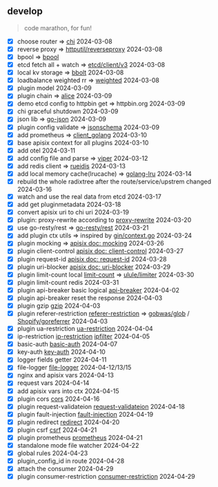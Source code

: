 ## develop

> code marathon, for fun!

- [x] choose router => [chi](https://github.com/go-chi/chi) 2024-03-08
- [x] reverse proxy => [httputil/reverseproxy](https://go.dev/src/net/http/httputil/reverseproxy.go) 2024-03-08
- [x] bpool  => [bpool](http://github.com/oxtoacart/bpool)
- [x] etcd fetch all + watch => [etcd/client/v3](https://pkg.go.dev/go.etcd.io/etcd/client/v3) 2024-03-08
- [x] local kv storage  => [bbolt](https://github.com/etcd-io/bbolt) 2024-03-08
- [x] loadbalance weighted rr => [weighted](http://github.com/smallnest/weighted) 2024-03-08
- [x] plugin model 2024-03-09
- [x] plugin chain => [alice](https://github.com/justinas/alice) 2024-03-09
- [x] demo etcd config to httpbin get => httpbin.org 2024-03-09
- [x] chi graceful shutdown 2024-03-09
- [x] json lib => [go-json](https://github.com/goccy/go-json) 2024-03-09
- [x] plugin config validate => [jsonschema](https://github.com/santhosh-tekuri/jsonschema) 2024-03-09
- [x] add prometheus => [client_golang](https://github.com/prometheus/client_golang) 2024-03-10
- [x] base apisix context for all plugins 2024-03-10
- [x] add otel 2024-03-11
- [x] add config file and parse => [viper](https://github.com/spf13/viper) 2024-03-12
- [x] add redis client => [rueidis](https://github.com/redis/rueidis) 2024-03-13
- [x] add local memory cache(lrucache) => [golang-lru](https://github.com/hashicorp/golang-lru) 2024-03-14
- [x] rebuild the whole radixtree after the route/service/upstrem changed 2024-03-16
- [x] watch and use the real data from etcd  2024-03-17
- [x] add get pluginmetadata 2024-03-18
- [x] convert apisix uri to chi uri 2024-03-19
- [x] plugin: proxy-rewrite according to  [proxy-rewrite](https://apisix.apache.org/docs/apisix/plugins/proxy-rewrite/) 2024-03-20
- [x] use go-resty/rest  => [go-resty/rest](https://github.com/go-resty/resty) 2024-03-21
- [x] add plugin ctx utils => inspired by [gin/context.go](https://github.com/gin-gonic/gin/blob/7a865dcf1dbe6ec52e074b1ddce830d278eb72cf/context.go) 2024-03-24
- [x] plugin mocking => [apisix doc: mocking](https://apisix.apache.org/zh/docs/apisix/plugins/mocking/) 2024-03-26
- [x] plugin client-control [apisix doc: client-control](https://apisix.apache.org/zh/docs/apisix/plugins/client-control/) 2024-03-27
- [x] plugin request-id [apisix doc: request-id](https://apisix.apache.org/zh/docs/apisix/plugins/request-id/) 2024-03-28
- [x] plugin uri-blocker [apisix doc: uri-blocker](https://apisix.apache.org/zh/docs/apisix/plugins/uri-blocker/) 2024-03-29
- [x] plugin limit-count local [limit-count](https://apisix.apache.org/zh/docs/apisix/plugins/limit-count/) => [ulule/limiter](https://github.com/ulule/limiter) 2024-03-30
- [x] plugin limit-count redis  2024-03-31
- [x] plugin api-breaker basic logical [api-breaker](https://apisix.apache.org/zh/docs/apisix/plugins/api-breaker/) 2024-04-02
- [x] plugin api-breaker reset the response 2024-04-03
- [x] plugin gzip [gzip](https://apisix.apache.org/zh/docs/apisix/plugins/gzip/) 2024-04-03
- [x] plugin referer-restriction [referer-restriction](https://apisix.apache.org/zh/docs/apisix/plugins/referer-restriction/)  => [gobwas/glob](https://github.com/gobwas/glob) / [Shopify/goreferrer](github.com/Shopify/goreferrer) 2024-04-03
- [x] plugin ua-restriction [ua-restriction](https://apisix.apache.org/zh/docs/apisix/plugins/ua-restriction/) 2024-04-04
- [x] ip-restriction [ip-restriction](https://apisix.apache.org/zh/docs/apisix/plugins/ip-restriction/) [ipfilter](https://github.com/jpillora/ipfilter) 2024-04-05
- [x] basic-auth [basic-auth](https://apisix.apache.org/zh/docs/apisix/plugins/basic-auth/) 2024-04-07
- [x] key-auth [key-auth](https://apisix.apache.org/zh/docs/apisix/plugins/key-auth/) 2024-04-10
- [x] logger fields getter 2024-04-11
- [x] file-logger [file-logger](https://apisix.apache.org/zh/docs/apisix/plugins/file-logger/) 2024-04-12/13/15
- [x] nginx and apisix vars 2024-04-13
- [x] request vars 2024-04-14
- [x] add apisix vars into ctx 2024-04-15
- [x] plugin cors [cors](https://apisix.apache.org/zh/docs/apisix/plugins/cors/) 2024-04-16
- [x] plugin request-validateion [request-validateion](https://apisix.apache.org/zh/docs/apisix/plugins/request-validateion/) 2024-04-18
- [x] plugin fault-injection [fault-injection](https://apisix.apache.org/zh/docs/apisix/plugins/fault-injection/) 2024-04-19
- [x] plugin redirect [redirect](https://apisix.apache.org/zh/docs/apisix/plugins/redirect/) 2024-04-20
- [x] plugin csrf [csrf](https://apisix.apache.org/zh/docs/apisix/plugins/csrf/) 2024-04-21
- [x] plugin prometheus [prometheus](https://apisix.apache.org/zh/docs/apisix/plugins/prometheus/) 2024-04-21
- [x] standalone mode file watcher 2024-04-22
- [x] global rules 2024-04-23
- [x] plugin_config_id in route 2024-04-28
- [x] attach the consumer 2024-04-29
- [x] plugin consumer-restriction [consumer-restriction](https://apisix.apache.org/zh/docs/apisix/plugins/consumer-restriction/) 2024-04-29
